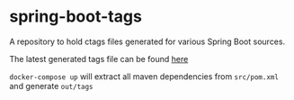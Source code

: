 # spring-boot-tags

A repository to hold ctags files generated for various Spring Boot sources.

The latest generated tags file can be found [here](https://wfriesen.github.io/spring-ctags/tags)

`docker-compose up` will extract all maven dependencies from `src/pom.xml` and generate `out/tags`
